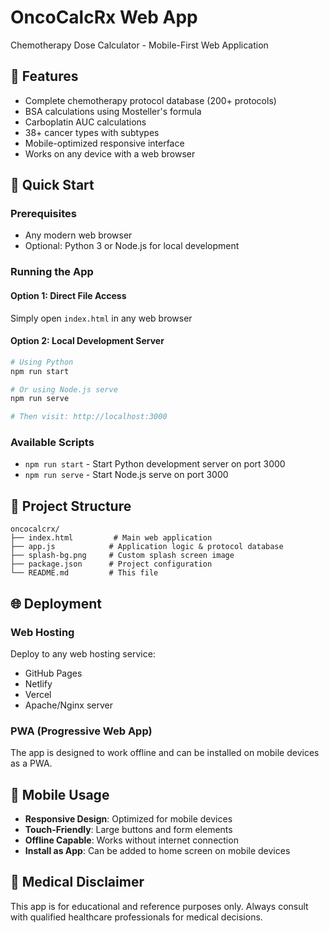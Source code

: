 # OncoCalcRx Web App

Chemotherapy Dose Calculator - Mobile-First Web Application

## 📱 Features
- Complete chemotherapy protocol database (200+ protocols)
- BSA calculations using Mosteller's formula
- Carboplatin AUC calculations
- 38+ cancer types with subtypes
- Mobile-optimized responsive interface
- Works on any device with a web browser

## 🚀 Quick Start

### Prerequisites
- Any modern web browser
- Optional: Python 3 or Node.js for local development

### Running the App

#### Option 1: Direct File Access
Simply open `index.html` in any web browser

#### Option 2: Local Development Server
```bash
# Using Python
npm run start

# Or using Node.js serve
npm run serve

# Then visit: http://localhost:3000
```

### Available Scripts

- `npm run start` - Start Python development server on port 3000
- `npm run serve` - Start Node.js serve on port 3000

## 📁 Project Structure

```
oncocalcrx/
├── index.html         # Main web application
├── app.js            # Application logic & protocol database
├── splash-bg.png     # Custom splash screen image
├── package.json      # Project configuration
└── README.md         # This file
```

## 🌐 Deployment

### Web Hosting
Deploy to any web hosting service:
- GitHub Pages
- Netlify
- Vercel
- Apache/Nginx server

### PWA (Progressive Web App)
The app is designed to work offline and can be installed on mobile devices as a PWA.

## 📱 Mobile Usage

- **Responsive Design**: Optimized for mobile devices
- **Touch-Friendly**: Large buttons and form elements
- **Offline Capable**: Works without internet connection
- **Install as App**: Can be added to home screen on mobile devices

## 🏥 Medical Disclaimer

This app is for educational and reference purposes only. Always consult with qualified healthcare professionals for medical decisions.